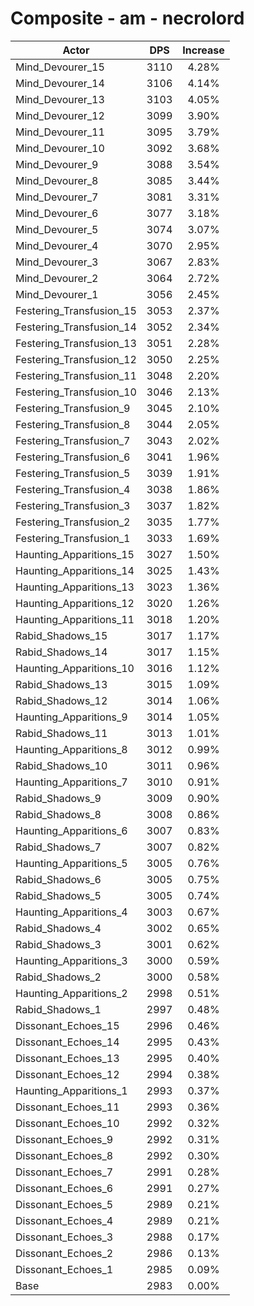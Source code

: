 # Composite - am - necrolord
| Actor | DPS | Increase |
|---|:---:|:---:|
|Mind_Devourer_15|3110|4.28%|
|Mind_Devourer_14|3106|4.14%|
|Mind_Devourer_13|3103|4.05%|
|Mind_Devourer_12|3099|3.90%|
|Mind_Devourer_11|3095|3.79%|
|Mind_Devourer_10|3092|3.68%|
|Mind_Devourer_9|3088|3.54%|
|Mind_Devourer_8|3085|3.44%|
|Mind_Devourer_7|3081|3.31%|
|Mind_Devourer_6|3077|3.18%|
|Mind_Devourer_5|3074|3.07%|
|Mind_Devourer_4|3070|2.95%|
|Mind_Devourer_3|3067|2.83%|
|Mind_Devourer_2|3064|2.72%|
|Mind_Devourer_1|3056|2.45%|
|Festering_Transfusion_15|3053|2.37%|
|Festering_Transfusion_14|3052|2.34%|
|Festering_Transfusion_13|3051|2.28%|
|Festering_Transfusion_12|3050|2.25%|
|Festering_Transfusion_11|3048|2.20%|
|Festering_Transfusion_10|3046|2.13%|
|Festering_Transfusion_9|3045|2.10%|
|Festering_Transfusion_8|3044|2.05%|
|Festering_Transfusion_7|3043|2.02%|
|Festering_Transfusion_6|3041|1.96%|
|Festering_Transfusion_5|3039|1.91%|
|Festering_Transfusion_4|3038|1.86%|
|Festering_Transfusion_3|3037|1.82%|
|Festering_Transfusion_2|3035|1.77%|
|Festering_Transfusion_1|3033|1.69%|
|Haunting_Apparitions_15|3027|1.50%|
|Haunting_Apparitions_14|3025|1.43%|
|Haunting_Apparitions_13|3023|1.36%|
|Haunting_Apparitions_12|3020|1.26%|
|Haunting_Apparitions_11|3018|1.20%|
|Rabid_Shadows_15|3017|1.17%|
|Rabid_Shadows_14|3017|1.15%|
|Haunting_Apparitions_10|3016|1.12%|
|Rabid_Shadows_13|3015|1.09%|
|Rabid_Shadows_12|3014|1.06%|
|Haunting_Apparitions_9|3014|1.05%|
|Rabid_Shadows_11|3013|1.01%|
|Haunting_Apparitions_8|3012|0.99%|
|Rabid_Shadows_10|3011|0.96%|
|Haunting_Apparitions_7|3010|0.91%|
|Rabid_Shadows_9|3009|0.90%|
|Rabid_Shadows_8|3008|0.86%|
|Haunting_Apparitions_6|3007|0.83%|
|Rabid_Shadows_7|3007|0.82%|
|Haunting_Apparitions_5|3005|0.76%|
|Rabid_Shadows_6|3005|0.75%|
|Rabid_Shadows_5|3005|0.74%|
|Haunting_Apparitions_4|3003|0.67%|
|Rabid_Shadows_4|3002|0.65%|
|Rabid_Shadows_3|3001|0.62%|
|Haunting_Apparitions_3|3000|0.59%|
|Rabid_Shadows_2|3000|0.58%|
|Haunting_Apparitions_2|2998|0.51%|
|Rabid_Shadows_1|2997|0.48%|
|Dissonant_Echoes_15|2996|0.46%|
|Dissonant_Echoes_14|2995|0.43%|
|Dissonant_Echoes_13|2995|0.40%|
|Dissonant_Echoes_12|2994|0.38%|
|Haunting_Apparitions_1|2993|0.37%|
|Dissonant_Echoes_11|2993|0.36%|
|Dissonant_Echoes_10|2992|0.32%|
|Dissonant_Echoes_9|2992|0.31%|
|Dissonant_Echoes_8|2992|0.30%|
|Dissonant_Echoes_7|2991|0.28%|
|Dissonant_Echoes_6|2991|0.27%|
|Dissonant_Echoes_5|2989|0.21%|
|Dissonant_Echoes_4|2989|0.21%|
|Dissonant_Echoes_3|2988|0.17%|
|Dissonant_Echoes_2|2986|0.13%|
|Dissonant_Echoes_1|2985|0.09%|
|Base|2983|0.00%|
